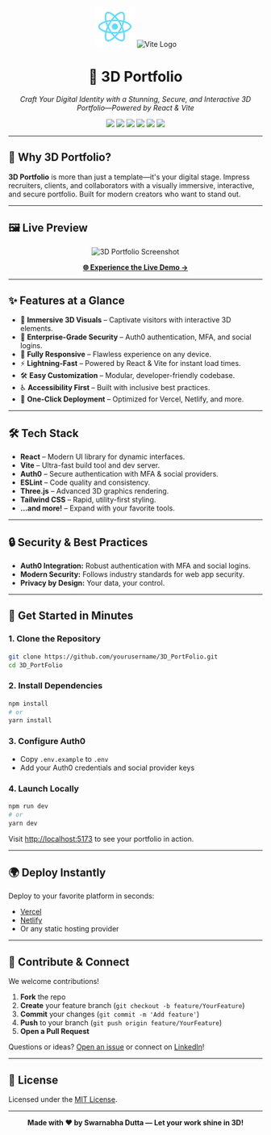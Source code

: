 <!-- Banner / Logo (optional) -->
<p align="center">
    <img src="https://raw.githubusercontent.com/github/explore/main/topics/react/react.png" width="80" alt="React Logo" />
    <img src="https://vitejs.dev/logo.svg" width="80" alt="Vite Logo" />
</p>

<h1 align="center">🚀 3D Portfolio</h1>
<p align="center"><em>Craft Your Digital Identity with a Stunning, Secure, and Interactive 3D Portfolio—Powered by React & Vite</em></p>

<p align="center">
    <a href="https://react.dev/" alt="React"><img src="https://img.shields.io/badge/React-20232A?style=for-the-badge&logo=react&logoColor=61DAFB"/></a>
    <a href="https://vitejs.dev/" alt="Vite"><img src="https://img.shields.io/badge/Vite-646CFF?style=for-the-badge&logo=vite&logoColor=FFD62E"/></a>
    <a href="https://auth0.com/" alt="Auth0"><img src="https://img.shields.io/badge/Auth0-EB5424?style=for-the-badge&logo=auth0&logoColor=fff"/></a>
    <a href="https://eslint.org/" alt="ESLint"><img src="https://img.shields.io/badge/ESLint-4B32C3?style=for-the-badge&logo=eslint&logoColor=fff"/></a>
    <a href="https://github.com/yourusername/3D_PortFolio" alt="GitHub"><img src="https://img.shields.io/github/stars/yourusername/3D_PortFolio?style=for-the-badge"/></a>
    <a href="https://3d-portfolio-demo.vercel.app/" alt="Live Demo"><img src="https://img.shields.io/badge/Live-Demo-success?style=for-the-badge&logo=vercel"/></a>
</p>

---

## 🌟 Why 3D Portfolio?

**3D Portfolio** is more than just a template—it's your digital stage. Impress recruiters, clients, and collaborators with a visually immersive, interactive, and secure portfolio. Built for modern creators who want to stand out.

---

## 🖼️ Live Preview

<p align="center">
    <img src="https://chatgpt.com/backend-api/estuary/content?id=file-1TQbdJj1SbmWnrHW9uZnSY&ts=487301&p=fsns&cid=1&sig=45adb3c5d372feba5bd3c4728b0ba040c0002fd7abe7b4231624fe57a8d9cc3a" alt="3D Portfolio Screenshot" width="700"/>
</p>

<p align="center">
    <a href="https://3d-portfolio-demo.vercel.app/" target="_blank"><b>🌐 Experience the Live Demo &rarr;</b></a>
</p>

---

## ✨ Features at a Glance

- 🎨 **Immersive 3D Visuals** – Captivate visitors with interactive 3D elements.
- 🔐 **Enterprise-Grade Security** – Auth0 authentication, MFA, and social logins.
- 📱 **Fully Responsive** – Flawless experience on any device.
- ⚡ **Lightning-Fast** – Powered by React & Vite for instant load times.
- 🛠️ **Easy Customization** – Modular, developer-friendly codebase.
- ♿ **Accessibility First** – Built with inclusive best practices.
- 🚀 **One-Click Deployment** – Optimized for Vercel, Netlify, and more.

---

## 🛠️ Tech Stack

- **React** – Modern UI library for dynamic interfaces.
- **Vite** – Ultra-fast build tool and dev server.
- **Auth0** – Secure authentication with MFA & social providers.
- **ESLint** – Code quality and consistency.
- **Three.js** – Advanced 3D graphics rendering.
- **Tailwind CSS** – Rapid, utility-first styling.
- **...and more!** – Expand with your favorite tools.

---

## 🔒 Security & Best Practices

- **Auth0 Integration:** Robust authentication with MFA and social logins.
- **Modern Security:** Follows industry standards for web app security.
- **Privacy by Design:** Your data, your control.

---

## 🚀 Get Started in Minutes

### 1. Clone the Repository

```bash
git clone https://github.com/yourusername/3D_PortFolio.git
cd 3D_PortFolio
```

### 2. Install Dependencies

```bash
npm install
# or
yarn install
```

### 3. Configure Auth0

- Copy `.env.example` to `.env`
- Add your Auth0 credentials and social provider keys

### 4. Launch Locally

```bash
npm run dev
# or
yarn dev
```

Visit [http://localhost:5173](http://localhost:5173) to see your portfolio in action.

---

## 🌍 Deploy Instantly

Deploy to your favorite platform in seconds:

- [Vercel](https://vercel.com/import)
- [Netlify](https://app.netlify.com/start)
- Or any static hosting provider

---

## 🤝 Contribute & Connect

We welcome contributions!  
1. **Fork** the repo  
2. **Create** your feature branch (`git checkout -b feature/YourFeature`)  
3. **Commit** your changes (`git commit -m 'Add feature'`)  
4. **Push** to your branch (`git push origin feature/YourFeature`)  
5. **Open a Pull Request**  

Questions or ideas? [Open an issue](https://github.com/yourusername/3D_PortFolio/issues) or connect on [LinkedIn](#)!

---

## 📄 License

Licensed under the [MIT License](LICENSE).

---

<p align="center">
    <b>Made with ❤️ by Swarnabha Dutta &mdash; Let your work shine in 3D!</b>
</p>

